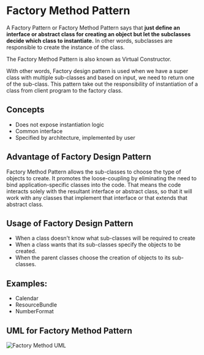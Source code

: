 # Factory Method Pattern

A Factory Pattern or Factory Method Pattern says that __just define an interface or abstract class for creating an object but let the subclasses decide which class to instantiate.__ In other words, subclasses are responsible to create the instance of the class.

The Factory Method Pattern is also known as Virtual Constructor.

With other words, Factory design pattern is used when we have a super class with multiple sub-classes and based on input, we need to return one of the sub-class. This pattern take out the responsibility of instantiation of a class from client program to the factory class.

## Concepts

* Does not expose instantiation logic
* Common interface
* Specified by architecture, implemented by user

## Advantage of Factory Design Pattern

Factory Method Pattern allows the sub-classes to choose the type of objects to create. It promotes the loose-coupling by eliminating the need to bind application-specific classes into the code. That means the code interacts solely with the resultant interface or abstract class, so that it will work with any classes that implement that interface or that extends that abstract class.

## Usage of Factory Design Pattern

* When a class doesn't know what sub-classes will be required to create
* When a class wants that its sub-classes specify the objects to be created.
* When the parent classes choose the creation of objects to its sub-classes.

## Examples:
* Calendar
* ResourceBundle
* NumberFormat

## UML for Factory Method Pattern

![Factory Method UML](https://github.com/ugurcancetin/Design-Patterns-Java8/blob/master/Creational%20DPs/Factory-Method-DP/factory-method-dp.PNG)
